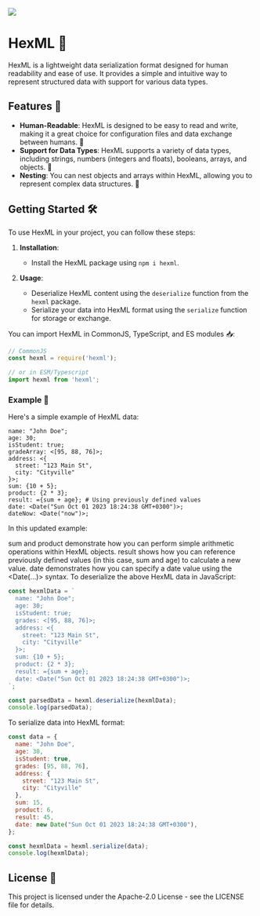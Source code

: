 ![](https://github.com/MegalithOffical/hexml/blob/main/images/hexml-logo.jpg)
# HexML 📜

HexML is a lightweight data serialization format designed for human readability and ease of use. It provides a simple and intuitive way to represent structured data with support for various data types.

## Features 🚀

- **Human-Readable**: HexML is designed to be easy to read and write, making it a great choice for configuration files and data exchange between humans. 📖
- **Support for Data Types**: HexML supports a variety of data types, including strings, numbers (integers and floats), booleans, arrays, and objects. 💪
- **Nesting**: You can nest objects and arrays within HexML, allowing you to represent complex data structures. 🎁

## Getting Started 🛠️

To use HexML in your project, you can follow these steps:

1. **Installation**:
   - Install the HexML package using `npm i hexml`.

2. **Usage**:
   - Deserialize HexML content using the `deserialize` function from the `hexml` package.
   - Serialize your data into HexML format using the `serialize` function for storage or exchange.

You can import HexML in CommonJS, TypeScript, and ES modules 📥:
```javascript 
// CommonJS
const hexml = require('hexml');

// or in ESM/Typescript
import hexml from 'hexml';
```

### Example 📝

Here's a simple example of HexML data:

```hexml
name: "John Doe";
age: 30;
isStudent: true;
gradeArray: <[95, 88, 76]>;
address: <{
  street: "123 Main St",
  city: "Cityville"
}>;
sum: {10 + 5};
product: {2 * 3};
result: ={sum + age}; # Using previously defined values
date: <Date("Sun Oct 01 2023 18:24:38 GMT+0300")>;
dateNow: <Date("now")>;

```
In this updated example:

sum and product demonstrate how you can perform simple arithmetic operations within HexML objects.
result shows how you can reference previously defined values (in this case, sum and age) to calculate a new value.
date demonstrates how you can specify a date value using the <Date(...)> syntax.
To deserialize the above HexML data in JavaScript:

```javascript
const hexmlData = `
  name: "John Doe";
  age: 30;
  isStudent: true;
  grades: <[95, 88, 76]>;
  address: <{
    street: "123 Main St",
    city: "Cityville"
  }>;
  sum: {10 + 5};
  product: {2 * 3};
  result: ={sum + age};
  date: <Date("Sun Oct 01 2023 18:24:38 GMT+0300")>;
`;

const parsedData = hexml.deserialize(hexmlData);
console.log(parsedData);
```
To serialize data into HexML format:

```javascript
const data = {
  name: "John Doe",
  age: 30,
  isStudent: true,
  grades: [95, 88, 76],
  address: {
    street: "123 Main St",
    city: "Cityville"
  },
  sum: 15,
  product: 6,
  result: 45,
  date: new Date("Sun Oct 01 2023 18:24:38 GMT+0300"),
};

const hexmlData = hexml.serialize(data);
console.log(hexmlData);
```

## License 📜
This project is licensed under the Apache-2.0 License - see the LICENSE file for details.

